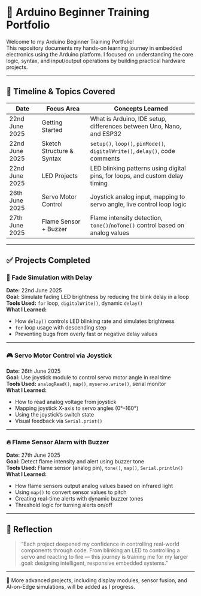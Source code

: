 # 📗 Arduino Beginner Training Portfolio

Welcome to my Arduino Beginner Training Portfolio!  
This repository documents my hands-on learning journey in embedded electronics using the Arduino platform. I focused on understanding the core logic, syntax, and input/output operations by building practical hardware projects.

---

## 📅 Timeline & Topics Covered

| Date           | Focus Area               | Concepts Learned                                                                 |
|----------------|--------------------------|----------------------------------------------------------------------------------|
| 22nd June 2025 | Getting Started          | What is Arduino, IDE setup, differences between Uno, Nano, and ESP32            |
| 22nd June 2025 | Sketch Structure & Syntax | `setup()`, `loop()`, `pinMode()`, `digitalWrite()`, `delay()`, code comments    |
| 22nd June 2025 | LED Projects             | LED blinking patterns using digital pins, for loops, and custom delay timing    |
| 26th June 2025 | Servo Motor Control      | Joystick analog input, mapping to servo angle, live control loop logic          |
| 27th June 2025 | Flame Sensor + Buzzer    | Flame intensity detection, `tone()`/`noTone()` control based on analog values    |

---

## ✅ Projects Completed

### 🔦 Fade Simulation with Delay  
**Date:** 22nd June 2025  
**Goal:** Simulate fading LED brightness by reducing the blink delay in a loop  
**Tools Used:** `for` loop, `digitalWrite()`, dynamic `delay()`  
**What I Learned:**
- How `delay()` controls LED blinking rate and simulates brightness  
- `for` loop usage with descending step  
- Preventing bugs from overly fast or negative delay values  

---

### 🎮 Servo Motor Control via Joystick  
**Date:** 26th June 2025  
**Goal:** Use joystick module to control servo motor angle in real time  
**Tools Used:** `analogRead()`, `map()`, `myservo.write()`, serial monitor  
**What I Learned:**
- How to read analog voltage from joystick  
- Mapping joystick X-axis to servo angles (0°–160°)  
- Using the joystick’s switch state  
- Visual feedback via `Serial.print()`  

---

### 🔥 Flame Sensor Alarm with Buzzer  
**Date:** 27th June 2025  
**Goal:** Detect flame intensity and alert using buzzer tone  
**Tools Used:** Flame sensor (analog pin), `tone()`, `map()`, `Serial.println()`  
**What I Learned:**
- How flame sensors output analog values based on infrared light  
- Using `map()` to convert sensor values to pitch  
- Creating real-time alerts with dynamic buzzer tones  
- Threshold logic for turning alerts on/off  

---

## 💬 Reflection

> “Each project deepened my confidence in controlling real-world components through code. From blinking an LED to controlling a servo and reacting to fire — this journey is training me for my larger goal: designing intelligent, responsive embedded systems.”

---

📌 More advanced projects, including display modules, sensor fusion, and AI-on-Edge simulations, will be added as I progress.
